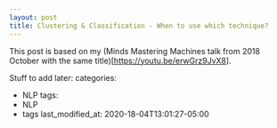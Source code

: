 ```yaml
---
layout: post
title: Clustering & Classification - When to use which technique?
---
```



This post is based on my (Minds Mastering Machines talk from 2018 October with the same title)[https://youtu.be/erwGrz9JvX8].

Stuff to add later: 
categories:
  - NLP
tags:
  - NLP
  - tags
last_modified_at: 2020-18-04T13:01:27-05:00
